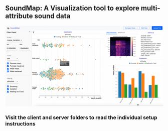 ## SoundMap: A Visualization tool to explore multi-attribute sound data

![App Interface](./soundmap.png)

### Visit the client and server folders to read the individual setup instructions